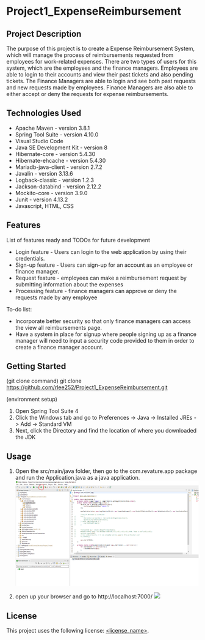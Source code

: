 # Project1_ExpenseReimbursement

## Project Description

The purpose of this project is to create a Expense Reimbursement System, which will manage the process of reimbursements requested from employees for work-related expenses. There are two types of users for this system, which are the employees and the finance managers. Employees are able to login to their accounts and view their past tickets and also pending tickets. The Finance Managers are able to login and see both past requests and new requests made by employees. Finance Managers are also able to either accept or deny the requests for expense reimbursements.

## Technologies Used

* Apache Maven - version 3.8.1
* Spring Tool Suite - version 4.10.0
* Visual Studio Code 
* Java SE Development Kit - version 8
* Hibernate-core - version 5.4.30
* Hibernate-ehcache - version 5.4.30
* Mariadb-java-client - version 2.7.2
* Javalin - version 3.13.6
* Logback-classic - version 1.2.3
* Jackson-databind - version 2.12.2
* Mockito-core - version 3.9.0
* Junit - version 4.13.2
* Javascript, HTML, CSS

## Features

List of features ready and TODOs for future development
* Login feature - Users can login to the web application by using their credentials.
* Sign-up feature - Users can sign-up for an account as an employee or finance manager.
* Request feature - employees can make a reimbursement request by submitting information about the expenses
* Processing feature - finance managers can approve or deny the requests made by any employee

To-do list:
* Incorporate better security so that only finance managers can access the view all reimbursements page.
* Have a system in place for signup where people signing up as a finance manager will need to input a security code provided to them in order to create a finance manager account.

## Getting Started
   
(git clone command) 
git clone https://github.com/rlee252/Project1_ExpenseReimbursement.git

(environment setup)
1. Open Spring Tool Suite 4
2. Click the Windows tab and go to Preferences -> Java -> Installed JREs -> Add -> Standard VM
3. Next, click the Directory and find the location of where you downloaded the JDK

## Usage
1. Open the src/main/java folder, then go to the com.revature.app package and run the Application.java as a java application. 
![](./images/javaApplication.PNG)

2. open up your browser and go to http://localhost:7000/
![](./images/local7000.PNG)

## License

This project uses the following license: [<license_name>](<link>).